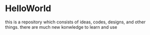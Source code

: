 # HelloWorld
this is a repository which consists of ideas, codes, designs, and other things. 
there are much new konwledge to learn and use

